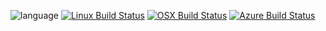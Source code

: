 ![language](https://img.shields.io/badge/language-C%2B%2B17-red.svg?style=for-the-badge)
[![Linux Build Status](https://img.shields.io/circleci/project/github/bluescarni/obake.py/master.svg?style=for-the-badge)](https://circleci.com/gh/bluescarni/obake.py)
[![OSX Build Status](https://img.shields.io/travis/bluescarni/obake.py/master.svg?logo=travis&style=for-the-badge)](https://travis-ci.org/bluescarni/obake.py)
[![Azure Build Status](https://img.shields.io/azure-devops/build/bluescarni/ae20ea0c-3753-49be-a4bf-f04542e58b60/4?style=for-the-badge)](https://dev.azure.com/bluescarni/obake.py/_build?definitionId=4)
